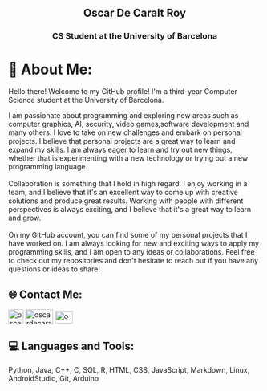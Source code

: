 <h2 align="center"> Oscar De Caralt Roy </h2>
<h3 align="center"> CS Student at the University of Barcelona </h3>



# 💫 About Me:
Hello there! Welcome to my GitHub profile! I'm a third-year Computer Science student at the University of Barcelona.

I am passionate about programming and exploring new areas such as computer graphics, AI, security, video games,software development and many others. I love to take on new challenges and embark on personal projects. I believe that personal projects are a great way to learn and expand my skills. I am always eager to learn and try out new things, whether that is experimenting with a new technology or trying out a new programming language.<br><br>Collaboration is something that I hold in high regard. I enjoy working in a team, and I believe that it's an excellent way to come up with creative solutions and produce great results. Working with people with different perspectives is always exciting, and I believe that it's a great way to learn and grow.<br><br>On my GitHub account, you can find some of my personal projects that I have worked on. I am always looking for new and exciting ways to apply my programming skills, and I am open to any ideas or collaborations. Feel free to check out my repositories and don't hesitate to reach out if you have any questions or ideas to share!<br>


## 🌐 Contact Me:

</p>
<a href="https://www.instagram.com/oscardecaralt/" target="blank"><img align="center" src="https://upload.wikimedia.org/wikipedia/commons/thumb/9/95/Instagram_logo_2022.svg/768px-Instagram_logo_2022.svg.png" alt="oscardecaralt" height="30" width="30" /></a>
<a href="https://twitter.com/oscardecaralt" target="blank"><img align="center" src="https://logos-world.net/wp-content/uploads/2020/04/Twitter-Symbol.png" alt="oscardecaralt" height="30" width="55" /></a> 
<a href="https://mail.google.com/mail/u/0/?tab=rm&ogbl#inbox?compose=CllgCJTLGtpPCQlbgNcbBPrBcgbpcxFVVFwNtPrCRRSfPzbDnBRwwXrTlplVfpCqVNSxblNfQRL" target="blank"><img align="center" src="https://mailmeteor.com/logos/assets/PNG/Gmail_Logo_512px.png" alt="oscardecaraltroy@gmail.com" height="25" width="35" /></a>

</p>

## 💻 Languages and Tools:

Python, Java, C++, C, SQL, R, HTML, CSS, JavaScript, Markdown, Linux, AndroidStudio, Git, Arduino


